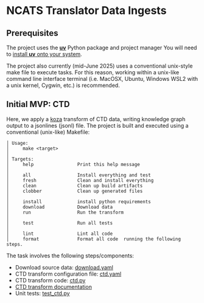 # NCATS Translator Data Ingests

## Prerequisites

The project uses the [**uv**](https://docs.astral.sh/uv/) Python package and project manager You will need to [install **uv** onto your system](https://docs.astral.sh/uv/getting-started/installation/).



The project also currently (mid-June 2025) uses a conventional unix-style make file to execute tasks. For this reason, working within a unix-like command line interface terminal (i.e. MacOSX, Ubuntu, Windows WSL2 with a unix kernel, Cygwin, etc.) is recommended.

## Initial MVP: CTD

Here, we apply a [koza](https://koza.monarchinitiative.org/) transform of CTD data, writing knowledge graph output to a jsonlines (jsonl) file. The project is built and executed using a conventional (unix-like) Makefile:

    │ Usage:
    │     make <target>
    │
    │ Targets:
    │     help                Print this help message
    │ 
    │     all                 Install everything and test
    │     fresh               Clean and install everything
    │     clean               Clean up build artifacts
    │     clobber             Clean up generated files
    │
    │     install             install python requirements
    │     download            Download data
    │     run                 Run the transform
    │
    │     test                Run all tests
    │
    │     lint                Lint all code
    │     format              Format all code  running the following steps.

The task involves the following steps/components:

- Download source data: [download.yaml](./download.yaml)
- CTD transform configuration file: [ctd.yaml](./src/translator_ingest/ingests/ctd/ctd.yaml)
- CTD transform code: [ctd.py](./src/translator_ingest/ingests/ctd/ctd.py)
- [CTD transform documentation](./src/translator_ingest/ingests/ctd/README.md)
- Unit tests: [test_ctd.py](./tests/unit/ctd/test_ctd.py)
